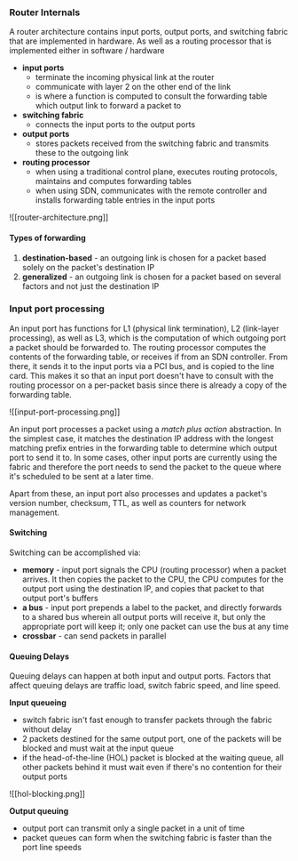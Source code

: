 ### Router Internals
A router architecture contains input ports, output ports, and switching fabric that are implemented in hardware. As well as a routing processor that is implemented either in software / hardware

- **input ports**
	- terminate the incoming physical link at the router
	- communicate with layer 2 on the other end of the link
	- is where a function is computed to consult the forwarding table which output link to forward a packet to
- **switching fabric**
	- connects the input ports to the output ports
- **output ports**
	- stores packets received from the switching fabric and transmits these to the outgoing link
- **routing processor**
	- when using a traditional control plane, executes routing protocols, maintains and computes forwarding tables
	- when using SDN, communicates with the remote controller and installs forwarding table entries in the input ports

![[router-architecture.png]]

#### Types of forwarding
1. **destination-based** - an outgoing link is chosen for a packet based solely on the packet's destination IP
2. **generalized** - an outgoing link is chosen for a packet based on several factors and not just the destination IP

### Input port processing
An input port has functions for L1 (physical link termination), L2 (link-layer processing), as well as L3, which is the computation of which outgoing port a packet should be forwarded to. The routing processor computes the contents of the forwarding table, or receives if from an SDN controller. From there, it sends it to the input ports via a PCI bus, and is copied to the line card. This makes it so that an input port doesn't have to consult with the routing processor on a per-packet basis since there is already a copy of the forwarding table.

![[input-port-processing.png]]

An input port processes a packet using a *match plus action* abstraction. In the simplest case, it matches the destination IP address with the longest matching prefix entries in the forwarding table to determine which output port to send it to. In some cases, other input ports are currently using the fabric and therefore the port needs to send the packet to the queue where it's scheduled to be sent at a later time.

Apart from these, an input port also processes and updates a packet's version number, checksum, TTL, as well as counters for network management.

#### Switching
Switching can be accomplished via:
- **memory** - input port signals the CPU (routing processor) when a packet arrives. It then copies the packet to the CPU, the CPU computes for the output port using the destination IP, and copies that packet to that output port's buffers
- **a bus** - input port prepends a label to the packet, and directly forwards to a shared bus wherein all output ports will receive it, but only the appropriate port will keep it; only one packet can use the bus at any time
- **crossbar** - can send packets in parallel

#### Queuing Delays
Queuing delays can happen at both input and output ports. Factors that affect queuing delays are traffic load, switch fabric speed, and line speed.

**Input queueing**
- switch fabric isn't fast enough to transfer packets through the fabric without delay
- 2 packets destined for the same output port, one of the packets will be blocked and must wait at the input queue
- if the head-of-the-line (HOL) packet is blocked at the waiting queue, all other packets behind it must wait even if there's no contention for their output ports

![[hol-blocking.png]]

**Output queuing**
- output port can transmit only a single packet in a unit of time
- packet queues can form when the switching fabric is faster than the port line speeds